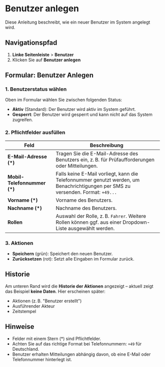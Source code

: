 # Benutzer anlegen

Diese Anleitung beschreibt, wie ein neuer Benutzer im System angelegt wird.

## Navigationspfad

1. **Linke Seitenleiste** > **Benutzer**
2. Klicken Sie auf **Benutzer anlegen**

## Formular: Benutzer Anlegen

### 1. **Benutzerstatus wählen**
Oben im Formular wählen Sie zwischen folgenden Status:
- **Aktiv** (Standard): Der Benutzer wird aktiv im System geführt.
- **Gesperrt**: Der Benutzer wird gesperrt und kann nicht auf das System zugreifen.

### 2. **Pflichtfelder ausfüllen**

| Feld | Beschreibung |
|------|--------------|
| **E-Mail-Adresse (*)** | Tragen Sie die E-Mail-Adresse des Benutzers ein, z. B. für Prüfaufforderungen oder Mitteilungen. |
| **Mobil-Telefonnummer (*)** | Falls keine E-Mail vorliegt, kann die Telefonnummer genutzt werden, um Benachrichtigungen per SMS zu versenden. Format: `+49...` |
| **Vorname (*)** | Vorname des Benutzers. |
| **Nachname (*)** | Nachname des Benutzers. |
| **Rollen** | Auswahl der Rolle, z. B. `Fahrer`. Weitere Rollen können ggf. aus einer Dropdown-Liste ausgewählt werden. |

### 3. **Aktionen**

- **Speichern** (grün): Speichert den neuen Benutzer.
- **Zurücksetzen** (rot): Setzt alle Eingaben im Formular zurück.

## Historie

Am unteren Rand wird die **Historie der Aktionen** angezeigt – aktuell zeigt das Beispiel **keine Daten**. Hier erscheinen später:
- Aktionen (z. B. "Benutzer erstellt")
- Ausführender Akteur
- Zeitstempel

## Hinweise

- Felder mit einem Stern (*) sind Pflichtfelder.
- Achten Sie auf das richtige Format bei Telefonnummern: `+49` für Deutschland.
- Benutzer erhalten Mitteilungen abhängig davon, ob eine E-Mail oder Telefonnummer hinterlegt ist.

